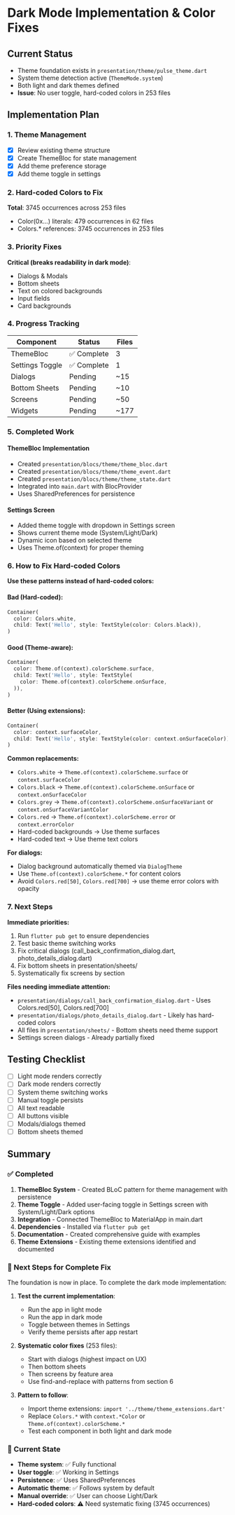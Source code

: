 # Dark Mode Implementation & Color Fixes

## Current Status
- Theme foundation exists in `presentation/theme/pulse_theme.dart`
- System theme detection active (`ThemeMode.system`)
- Both light and dark themes defined
- **Issue**: No user toggle, hard-coded colors in 253 files

## Implementation Plan

### 1. Theme Management
- [x] Review existing theme structure
- [x] Create ThemeBloc for state management
- [x] Add theme preference storage
- [x] Add theme toggle in settings

### 2. Hard-coded Colors to Fix
**Total**: 3745 occurrences across 253 files
- Color(0x...) literals: 479 occurrences in 62 files
- Colors.* references: 3745 occurrences in 253 files

### 3. Priority Fixes
**Critical (breaks readability in dark mode)**:
- Dialogs & Modals
- Bottom sheets
- Text on colored backgrounds
- Input fields
- Card backgrounds

### 4. Progress Tracking
| Component | Status | Files |
|-----------|--------|-------|
| ThemeBloc | ✅ Complete | 3 |
| Settings Toggle | ✅ Complete | 1 |
| Dialogs | Pending | ~15 |
| Bottom Sheets | Pending | ~10 |
| Screens | Pending | ~50 |
| Widgets | Pending | ~177 |

### 5. Completed Work

#### ThemeBloc Implementation
- Created `presentation/blocs/theme/theme_bloc.dart`
- Created `presentation/blocs/theme/theme_event.dart`
- Created `presentation/blocs/theme/theme_state.dart`
- Integrated into `main.dart` with BlocProvider
- Uses SharedPreferences for persistence

#### Settings Screen
- Added theme toggle with dropdown in Settings screen
- Shows current theme mode (System/Light/Dark)
- Dynamic icon based on selected theme
- Uses Theme.of(context) for proper theming

### 6. How to Fix Hard-coded Colors

**Use these patterns instead of hard-coded colors:**

#### Bad (Hard-coded):
```dart
Container(
  color: Colors.white,
  child: Text('Hello', style: TextStyle(color: Colors.black)),
)
```

#### Good (Theme-aware):
```dart
Container(
  color: Theme.of(context).colorScheme.surface,
  child: Text('Hello', style: TextStyle(
    color: Theme.of(context).colorScheme.onSurface,
  )),
)
```

#### Better (Using extensions):
```dart
Container(
  color: context.surfaceColor,
  child: Text('Hello', style: TextStyle(color: context.onSurfaceColor)),
)
```

**Common replacements:**
- `Colors.white` → `Theme.of(context).colorScheme.surface` or `context.surfaceColor`
- `Colors.black` → `Theme.of(context).colorScheme.onSurface` or `context.onSurfaceColor`
- `Colors.grey` → `Theme.of(context).colorScheme.onSurfaceVariant` or `context.onSurfaceVariantColor`
- `Colors.red` → `Theme.of(context).colorScheme.error` or `context.errorColor`
- Hard-coded backgrounds → Use theme surfaces
- Hard-coded text → Use theme text colors

**For dialogs:**
- Dialog background automatically themed via `DialogTheme`
- Use `Theme.of(context).colorScheme.*` for content colors
- Avoid `Colors.red[50]`, `Colors.red[700]` → use theme error colors with opacity

### 7. Next Steps

**Immediate priorities:**
1. Run `flutter pub get` to ensure dependencies
2. Test basic theme switching works
3. Fix critical dialogs (call_back_confirmation_dialog.dart, photo_details_dialog.dart)
4. Fix bottom sheets in presentation/sheets/
5. Systematically fix screens by section

**Files needing immediate attention:**
- `presentation/dialogs/call_back_confirmation_dialog.dart` - Uses Colors.red[50], Colors.red[700]
- `presentation/dialogs/photo_details_dialog.dart` - Likely has hard-coded colors
- All files in `presentation/sheets/` - Bottom sheets need theme support
- Settings screen dialogs - Already partially fixed

## Testing Checklist
- [ ] Light mode renders correctly
- [ ] Dark mode renders correctly
- [ ] System theme switching works
- [ ] Manual toggle persists
- [ ] All text readable
- [ ] All buttons visible
- [ ] Modals/dialogs themed
- [ ] Bottom sheets themed

## Summary

### ✅ Completed
1. **ThemeBloc System** - Created BLoC pattern for theme management with persistence
2. **Theme Toggle** - Added user-facing toggle in Settings screen with System/Light/Dark options
3. **Integration** - Connected ThemeBloc to MaterialApp in main.dart
4. **Dependencies** - Installed via `flutter pub get`
5. **Documentation** - Created comprehensive guide with examples
6. **Theme Extensions** - Existing theme extensions identified and documented

### 🔄 Next Steps for Complete Fix
The foundation is now in place. To complete the dark mode implementation:

1. **Test the current implementation**:
   - Run the app in light mode
   - Run the app in dark mode
   - Toggle between themes in Settings
   - Verify theme persists after app restart

2. **Systematic color fixes** (253 files):
   - Start with dialogs (highest impact on UX)
   - Then bottom sheets
   - Then screens by feature area
   - Use find-and-replace with patterns from section 6

3. **Pattern to follow**:
   - Import theme extensions: `import '../theme/theme_extensions.dart'`
   - Replace `Colors.*` with `context.*Color` or `Theme.of(context).colorScheme.*`
   - Test each component in both light and dark mode

### 🎯 Current State
- **Theme system**: ✅ Fully functional
- **User toggle**: ✅ Working in Settings
- **Persistence**: ✅ Uses SharedPreferences
- **Automatic theme**: ✅ Follows system by default
- **Manual override**: ✅ User can choose Light/Dark
- **Hard-coded colors**: ⚠️ Need systematic fixing (3745 occurrences)
